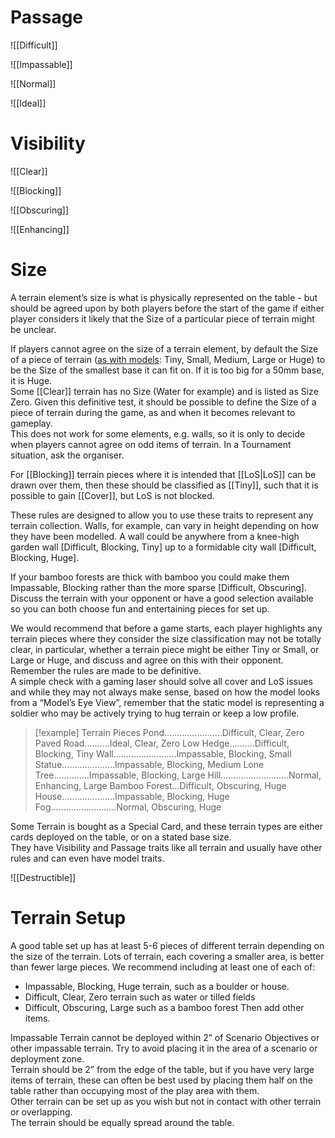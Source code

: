 # Passage

![[Difficult]]

![[Impassable]]

![[Normal]]

![[Ideal]]

# Visibility

![[Clear]]

![[Blocking]]

![[Obscuring]]

![[Enhancing]]
# Size

A terrain element’s size is what is physically represented on the table - but should be agreed upon by both players before the start of the game if either player considers it likely that the Size of a particular piece of terrain might be unclear.  

If players cannot agree on the size of a terrain element, by default the Size of a piece of terrain ([as with models](Rulebook/definitions/terms_concepts%201/Size.md): Tiny, Small, Medium, Large or Huge) to be the Size of the smallest base it can fit on. If it is too big for a 50mm base, it is Huge.  
Some [[Clear]] terrain has no Size (Water for example) and is listed as Size Zero. Given this definitive test, it should be possible to define the Size of a piece of terrain during the game, as and when it becomes relevant to gameplay.  
This does not work for some elements, e.g. walls, so it is only to decide when players cannot agree on odd items of terrain. In a Tournament situation, ask the organiser.  

For [[Blocking]] terrain pieces where it is intended that [[LoS|LoS]] can be drawn over them, then these should be classified as [[Tiny]], such that it is possible to gain [[Cover]], but LoS is not blocked.  

These rules are designed to allow you to use these traits to represent any terrain collection. Walls, for example, can vary in height depending on how they have been modelled. A wall could be anywhere from a knee-high garden wall [Difficult, Blocking, Tiny] up to a formidable city wall [Difficult, Blocking, Huge].  

If your bamboo forests are thick with bamboo you could make them Impassable, Blocking rather than the more sparse [Difficult, Obscuring].  
Discuss the terrain with your opponent or have a good selection available so you can both choose fun and entertaining pieces for set up.  

We would recommend that before a game starts, each player highlights any terrain pieces where they consider the size classification may not be totally clear, in particular, whether a terrain piece might be either Tiny or Small, or Large or Huge, and discuss and agree on this with their opponent.
Remember the rules are made to be definitive.  
A simple check with a gaming laser should solve all cover and LoS issues and while they may not always make sense, based on how the model looks from a “Model’s Eye View”, remember that the static model is representing a soldier who may be actively trying to hug terrain or keep a low profile.  

>[!example] Terrain Pieces
Pond.......................Difficult, Clear, Zero
Paved Road..........Ideal, Clear, Zero
Low Hedge..........Difficult, Blocking, Tiny
Wall.........................Impassable, Blocking, Small
Statue.....................Impassable, Blocking, Medium
Lone Tree..............Impassable, Blocking, Large
Hill...........................Normal, Enhancing, Large
Bamboo Forest...Difficult, Obscuring, Huge
House.....................Impassable, Blocking, Huge
Fog..........................Normal, Obscuring, Huge

Some Terrain is bought as a Special Card, and these terrain types are either cards deployed on the table, or on a stated base size.  
They have Visibility and Passage traits like all terrain and usually have other rules and can even have model traits.  

![[Destructible]]
# Terrain Setup
A good table set up has at least 5-6 pieces of different terrain depending on the size of the terrain. Lots of terrain, each covering a smaller area, is better than fewer large pieces. We recommend including at least one of each of:  
- Impassable, Blocking, Huge terrain, such as a boulder or house.
- Difficult, Clear, Zero terrain such as water or tilled fields
- Difficult, Obscuring, Large such as a bamboo forest Then add other items.

Impassable Terrain cannot be deployed within 2” of Scenario Objectives or other impassable terrain. Try to avoid placing it in the area of a scenario or deployment zone.  
Terrain should be 2” from the edge of the table, but if you have very large items of terrain, these can often be best used by placing them half on the table rather than occupying most of the play area with them.  
Other terrain can be set up as you wish but not in contact with other terrain or overlapping.  
The terrain should be equally spread around the table.

